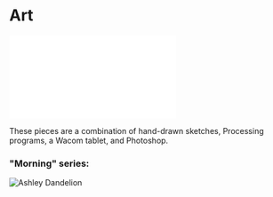 # Art

![Home](index.md)

These pieces are a combination of hand-drawn sketches, Processing programs, a Wacom tablet, and Photoshop.

### "Morning" series:

![Ashley Dandelion](ashleydandelion.jpg)
